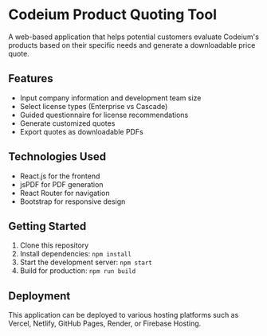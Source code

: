 # Codeium Product Quoting Tool

A web-based application that helps potential customers evaluate Codeium's products based on their specific needs and generate a downloadable price quote.

## Features

- Input company information and development team size
- Select license types (Enterprise vs Cascade)
- Guided questionnaire for license recommendations
- Generate customized quotes
- Export quotes as downloadable PDFs

## Technologies Used

- React.js for the frontend
- jsPDF for PDF generation
- React Router for navigation
- Bootstrap for responsive design

## Getting Started

1. Clone this repository
2. Install dependencies: `npm install`
3. Start the development server: `npm start`
4. Build for production: `npm run build`

## Deployment

This application can be deployed to various hosting platforms such as Vercel, Netlify, GitHub Pages, Render, or Firebase Hosting.